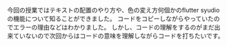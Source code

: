 今回の授業ではテキストの配置のやり方や、色の変え方何個かのflutter syudioの機能について知ることができました。
コードをコピーしながらやっていたのでエラーの理由などはわかりました。
しかし、コードの理解をするのがまだ出来ていないので次回からはコードの意味を理解しながらコードを打ちたいです。